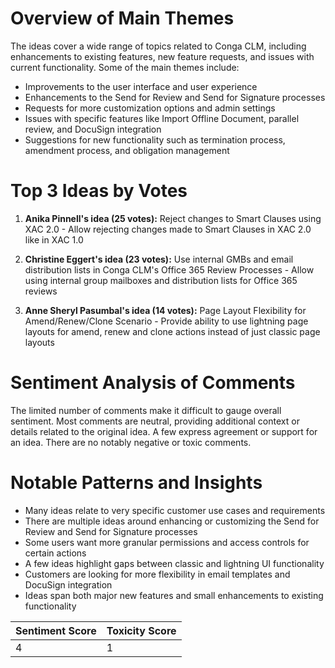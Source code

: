 # Overview of Main Themes

The ideas cover a wide range of topics related to Conga CLM, including enhancements to existing features, new feature requests, and issues with current functionality. Some of the main themes include:

- Improvements to the user interface and user experience
- Enhancements to the Send for Review and Send for Signature processes
- Requests for more customization options and admin settings
- Issues with specific features like Import Offline Document, parallel review, and DocuSign integration
- Suggestions for new functionality such as termination process, amendment process, and obligation management

# Top 3 Ideas by Votes

1. **Anika Pinnell's idea (25 votes):** Reject changes to Smart Clauses using XAC 2.0 - Allow rejecting changes made to Smart Clauses in XAC 2.0 like in XAC 1.0

2. **Christine Eggert's idea (23 votes):** Use internal GMBs and email distribution lists in Conga CLM's Office 365 Review Processes - Allow using internal group mailboxes and distribution lists for Office 365 reviews

3. **Anne Sheryl Pasumbal's idea (14 votes):** Page Layout Flexibility for Amend/Renew/Clone Scenario - Provide ability to use lightning page layouts for amend, renew and clone actions instead of just classic page layouts

# Sentiment Analysis of Comments

The limited number of comments make it difficult to gauge overall sentiment. Most comments are neutral, providing additional context or details related to the original idea. A few express agreement or support for an idea. There are no notably negative or toxic comments.

# Notable Patterns and Insights

- Many ideas relate to very specific customer use cases and requirements
- There are multiple ideas around enhancing or customizing the Send for Review and Send for Signature processes
- Some users want more granular permissions and access controls for certain actions
- A few ideas highlight gaps between classic and lightning UI functionality
- Customers are looking for more flexibility in email templates and DocuSign integration
- Ideas span both major new features and small enhancements to existing functionality

| Sentiment Score | Toxicity Score |
|-----------------|----------------|
| 4 | 1 |